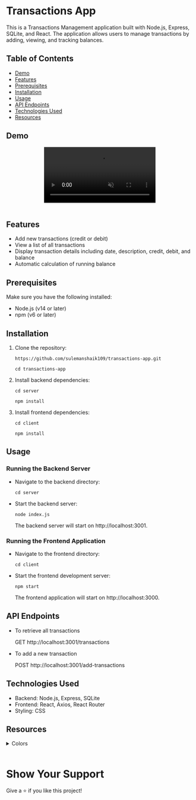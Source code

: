 # Transactions App

This is a Transactions Management application built with Node.js, Express, SQLite, and React. The application allows users to manage transactions by adding, viewing, and tracking balances.


## Table of Contents

- [Demo](#demo)
- [Features](#features)
- [Prerequisites](#prerequisites)
- [Installation](#installation)
- [Usage](#usage)
- [API Endpoints](#api-endpoints)
- [Technologies Used](#technologies-used)
- [Resources](#resources)

## Demo

<div style="text-align: center;">
  <video style="max-width:80%;box-shadow:0 2.8px 2.2px rgba(0, 0, 0, 0.12);outline:none;" loop="true" autoplay="autoplay" controls="controls" muted>
    <source src="https://res.cloudinary.com/dsbxrn2tj/video/upload/v1722158062/transactions-app_eqvwvc.mp4" type="video/mp4">
  </video>
</div>
<br/>

## Features

- Add new transactions (credit or debit)
- View a list of all transactions
- Display transaction details including date, description, credit, debit, and balance
- Automatic calculation of running balance

## Prerequisites

Make sure you have the following installed:

- Node.js (v14 or later)
- npm (v6 or later)

## Installation

1. Clone the repository:

   ```
   https://github.com/sulemanshaik109/transactions-app.git

   cd transactions-app
   ```

2. Install backend dependencies:

    ```
    cd server

    npm install
    ```

3. Install frontend dependencies:

    ```
    cd client

    npm install
    ```

## Usage

### Running the Backend Server

- Navigate to the backend directory:

    ```
    cd server
    ```

- Start the backend server:

    ```
    node index.js
    ```

    The backend server will start on http://localhost:3001.

### Running the Frontend Application

- Navigate to the frontend directory:

    ```
    cd client
    ```

- Start the frontend development server:

    ```
    npm start
    ```

    The frontend application will start on http://localhost:3000.

## API Endpoints

- To retrieve all transactions <br/>

    GET http://localhost:3001/transactions

- To add a new transaction

    POST http://localhost:3001/add-transactions

## Technologies Used

- Backend: Node.js, Express, SQLite
- Frontend: React, Axios, React Router
- Styling: CSS

## Resources

<details>
<summary>Colors</summary>
<br/>

<div style="background-color: #ffffff; width: 150px; padding: 10px; color: black">Hex: #ffffff</div>
<div style="background-color: #0291ff; width: 150px; padding: 10px; color: white">Hex: #0291ff</div>
<div style="background-color: #dedede; width: 150px; padding: 10px; color: white">Hex: #dedede</div>
<div style="background-color: #e7e7e7; width: 150px; padding: 10px; color: black">Hex: #e7e7e7</div>
<div style="background-color: #b9b9b9; width: 150px; padding: 10px; color: black">Hex: #b9b9b9</div>
<div style="background-color: #ff0000; width: 150px; padding: 10px; color: black">Hex: #ff0000</div>
<div style="background-color: #008000; width: 150px; padding: 10px; color: black">Hex: #008000</div>

</details>
<br/>

# Show Your Support

Give a ⭐️ if you like this project!
